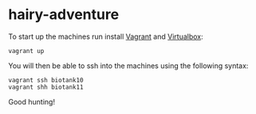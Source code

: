 hairy-adventure
===============

To start up the machines run install [Vagrant](https://www.vagrantup.com/) and [Virtualbox](https://www.virtualbox.org/):

    vagrant up

You will then be able to ssh into the machines using the following syntax:

    vagrant ssh biotank10
    vagrant shh biotank11

Good hunting!
